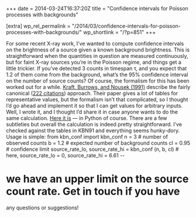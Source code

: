 +++
date = 2014-03-24T16:37:20Z
title = "Confidence intervals for Poisson processes with backgrounds"

[extra]
wp_rel_permalink = "/2014/03/confidence-intervals-for-poisson-processes-with-backgrounds/"
wp_shortlink = "/?p=851"
+++

For some recent X-ray work, I’ve wanted to compute confidence intervals on the
brightness of a source given a known background brightness. This is
straightforward when the quantities in question are measured continuously, but
for faint X-ray sources you’re in the Poisson regime, and things get a little
trickier. If you’ve detected 3 counts in timespan τ, and you expect that 1.2
of them come from the background, what’s the 95% confidence interval on the
number of source counts?  Of course, the formalism for this has been worked
out for a while. [Kraft, Burrows, and Nousek
(1991)](http://dx.doi.org/10.1086/170124) describe the fairly canonical ([222
citations](http://labs.adsabs.harvard.edu/adsabs/abs/1991ApJ...374..344K/))
approach. Their paper gives a lot of tables for representative values, but the
formalism isn’t that complicated, so I thought I’d go ahead and implement it
so that I can get values for arbitrary inputs.  Well, I wrote it, and I
thought I’d share it in case anyone wants to do the same calculation. [Here it
is](https://github.com/pkgw/pwpy/blob/master/scilib/kbn_conf.py) — in Python
of course. There are a few subtleties but overall the calculation is indeed
pretty straightforward. I’ve checked against the tables in KBN91 and
everything seems hunky-dory. Usage is simple:  from kbn\_conf import kbn\_conf
n = 3 # number of observed counts b = 1.2 # expected number of background
counts cl = 0.95 # confidence limit source\_rate\_lo, source\_rate\_hi =
kbn\_conf (n, b, cl)  # here, source\_rate\_lo = 0, source\_rate\_hi = 6.61 --
# we have an upper limit on the source count rate.  Get in touch if you have
any questions or suggestions!
